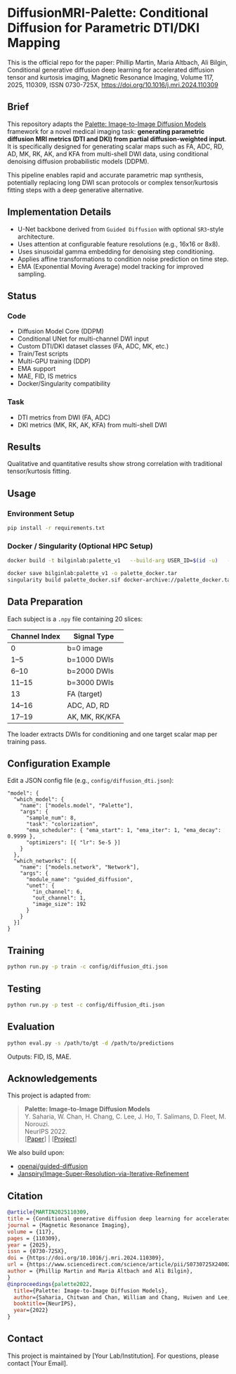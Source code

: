 # DiffusionMRI-Palette: Conditional Diffusion for Parametric DTI/DKI Mapping


This is the official repo for the paper:
Phillip Martin, Maria Altbach, Ali Bilgin,
Conditional generative diffusion deep learning for accelerated diffusion tensor and kurtosis imaging,
Magnetic Resonance Imaging,
Volume 117,
2025,
110309,
ISSN 0730-725X,
https://doi.org/10.1016/j.mri.2024.110309

## Brief

This repository adapts the [Palette: Image-to-Image Diffusion Models](https://arxiv.org/pdf/2111.05826.pdf) framework for a novel medical imaging task: **generating parametric diffusion MRI metrics (DTI and DKI) from partial diffusion-weighted input**. It is specifically designed for generating scalar maps such as FA, ADC, RD, AD, MK, RK, AK, and KFA from multi-shell DWI data, using conditional denoising diffusion probabilistic models (DDPM).

This pipeline enables rapid and accurate parametric map synthesis, potentially replacing long DWI scan protocols or complex tensor/kurtosis fitting steps with a deep generative alternative.

## Implementation Details

- U-Net backbone derived from `Guided Diffusion` with optional `SR3`-style architecture.
- Uses attention at configurable feature resolutions (e.g., 16x16 or 8x8).
- Uses sinusoidal gamma embedding for denoising step conditioning.
- Applies affine transformations to condition noise prediction on time step.
- EMA (Exponential Moving Average) model tracking for improved sampling.

## Status

### Code
- Diffusion Model Core (DDPM)
- Conditional UNet for multi-channel DWI input
- Custom DTI/DKI dataset classes (FA, ADC, MK, etc.)
- Train/Test scripts
- Multi-GPU training (DDP)
- EMA support
- MAE, FID, IS metrics
- Docker/Singularity compatibility

### Task

- DTI metrics from DWI (FA, ADC)
- DKI metrics (MK, RK, AK, KFA) from multi-shell DWI

## Results

Qualitative and quantitative results show strong correlation with traditional tensor/kurtosis fitting.

## Usage

### Environment Setup
```bash
pip install -r requirements.txt
```

### Docker / Singularity (Optional HPC Setup)
```bash
docker build -t bilginlab:palette_v1   --build-arg USER_ID=$(id -u)   --build-arg GROUP_ID=$(id -g) .

docker save bilginlab:palette_v1 -o palette_docker.tar
singularity build palette_docker.sif docker-archive://palette_docker.tar
```

## Data Preparation

Each subject is a `.npy` file containing 20 slices:

| Channel Index | Signal Type        |
|---------------|--------------------|
| 0             | b=0 image          |
| 1–5           | b=1000 DWIs        |
| 6–10          | b=2000 DWIs        |
| 11–15         | b=3000 DWIs        |
| 13            | FA (target)        |
| 14–16         | ADC, AD, RD        |
| 17–19         | AK, MK, RK/KFA     |

The loader extracts DWIs for conditioning and one target scalar map per training pass.

## Configuration Example

Edit a JSON config file (e.g., `config/diffusion_dti.json`):
```jsonc
"model": {
  "which_model": {
    "name": ["models.model", "Palette"],
    "args": {
      "sample_num": 8,
      "task": "colorization",
      "ema_scheduler": { "ema_start": 1, "ema_iter": 1, "ema_decay": 0.9999 },
      "optimizers": [{ "lr": 5e-5 }]
    }
  },
  "which_networks": [{
    "name": ["models.network", "Network"],
    "args": {
      "module_name": "guided_diffusion",
      "unet": {
        "in_channel": 6,
        "out_channel": 1,
        "image_size": 192
      }
    }
  }]
}
```

## Training
```bash
python run.py -p train -c config/diffusion_dti.json
```

## Testing
```bash
python run.py -p test -c config/diffusion_dti.json
```

## Evaluation
```bash
python eval.py -s /path/to/gt -d /path/to/predictions
```
Outputs: FID, IS, MAE.


## Acknowledgements
This project is adapted from:

> **Palette: Image-to-Image Diffusion Models**  
> Y. Saharia, W. Chan, H. Chang, C. Lee, J. Ho, T. Salimans, D. Fleet, M. Norouzi.  
> NeurIPS 2022.  
> [[Paper](https://arxiv.org/pdf/2111.05826.pdf)] | [[Project](https://iterative-refinement.github.io/palette/)]

We also build upon:
- [openai/guided-diffusion](https://github.com/openai/guided-diffusion)
- [Janspiry/Image-Super-Resolution-via-Iterative-Refinement](https://github.com/Janspiry/Image-Super-Resolution-via-Iterative-Refinement)

## Citation
```bibtex
@article{MARTIN2025110309,
title = {Conditional generative diffusion deep learning for accelerated diffusion tensor and kurtosis imaging},
journal = {Magnetic Resonance Imaging},
volume = {117},
pages = {110309},
year = {2025},
issn = {0730-725X},
doi = {https://doi.org/10.1016/j.mri.2024.110309},
url = {https://www.sciencedirect.com/science/article/pii/S0730725X2400290X},
author = {Phillip Martin and Maria Altbach and Ali Bilgin},
}
@inproceedings{palette2022,
  title={Palette: Image-to-Image Diffusion Models},
  author={Saharia, Chitwan and Chan, William and Chang, Huiwen and Lee, Chris and Ho, Jonathan and Salimans, Tim and Fleet, David J and Norouzi, Mohammad},
  booktitle={NeurIPS},
  year={2022}
}
```

## Contact
This project is maintained by [Your Lab/Institution]. For questions, please contact [Your Email].
